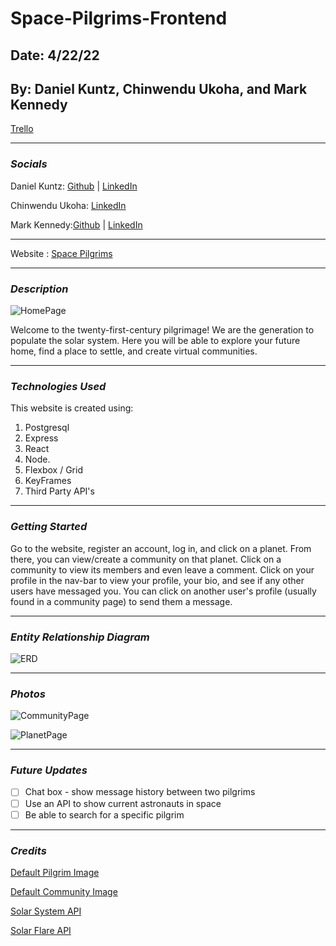 # Space-Pilgrims-Frontend

## Date: 4/22/22

## By: Daniel Kuntz, Chinwendu Ukoha, and Mark Kennedy

[Trello](https://trello.com/b/M5meLcNJ/space-pilgrims)

---

### **_Socials_**

Daniel Kuntz: [Github](https://github.com/kuntzd99) | [LinkedIn](https://www.linkedin.com/in/daniel-kuntz-09a036207/)

Chinwendu Ukoha: [LinkedIn](https://www.linkedin.com/in/chinwenduukoha)

Mark Kennedy:[Github](https://github.com/kennedymark680) | [LinkedIn](https://www.linkedin.com/in/kennedymark680/)

---

Website :
[Space Pilgrims](https://space-pilgrims-frontend.herokuapp.com/)

---

### **_Description_**

![HomePage](https://i.ibb.co/PQtPrPT/Screen-Shot-2022-04-21-at-9-08-09-PM.png)

Welcome to the twenty-first-century pilgrimage! We are the generation to populate the solar system. Here you will be able to explore your future home, find a place to settle, and create virtual communities.

---

### **_Technologies Used_**

This website is created using:

1. Postgresql
2. Express
3. React
4. Node.
5. Flexbox / Grid
6. KeyFrames
7. Third Party API's

---

### **_Getting Started_**

Go to the website, register an account, log in, and click on a planet. From there, you can view/create a community on that planet. Click on a community to view its members and even leave a comment. Click on your profile in the nav-bar to view your profile, your bio, and see if any other users have messaged you. You can click on another user's profile (usually found in a community page) to send them a message.

---

### **_Entity Relationship Diagram_**

![ERD](https://i.ibb.co/pQPVS8v/Screen-Shot-2022-04-21-at-9-05-43-PM.png)

---

### **_Photos_**

![CommunityPage](https://i.ibb.co/VpsLnSd/Screen-Shot-2022-04-21-at-9-12-57-PM.png)

![PlanetPage](https://i.ibb.co/Wyr06QD/Screen-Shot-2022-04-21-at-9-20-13-PM.png)

---

### **_Future Updates_**

- [ ] Chat box - show message history between two pilgrims
- [ ] Use an API to show current astronauts in space
- [ ] Be able to search for a specific pilgrim

---

### **_Credits_**

[Default Pilgrim Image](https://www.clipartmax.com/png/middle/49-492189_thanksgiving-pilgrim-cartoon.png)

[Default Community Image](https://banner.holidaypng.com/20191015/ugw/thanksgiving-cartoon-pumpkin-for-thanksgiving-5da595af2a2601.98162897.png)

[Solar System API ](https://api.le-systeme-solaire.net/en/)

[Solar Flare API](https://api.nasa.gov/DONKI/FLR?startDate=yyyy-MM-dd&endDate=yyyy-MM-dd&api_key=DEMO_KEY)
